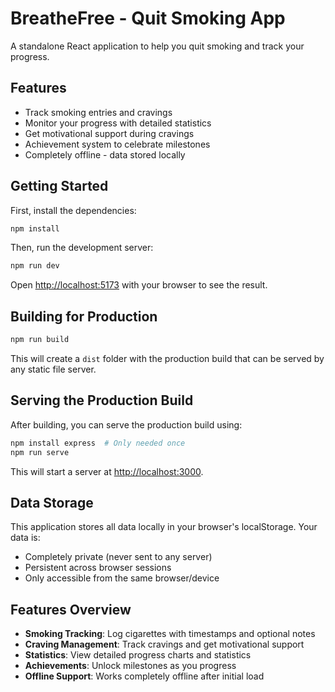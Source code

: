 # BreatheFree - Quit Smoking App

A standalone React application to help you quit smoking and track your progress.

## Features

- Track smoking entries and cravings
- Monitor your progress with detailed statistics
- Get motivational support during cravings
- Achievement system to celebrate milestones
- Completely offline - data stored locally

## Getting Started

First, install the dependencies:

```bash
npm install
```

Then, run the development server:

```bash
npm run dev
```

Open [http://localhost:5173](http://localhost:5173) with your browser to see the result.

## Building for Production

```bash
npm run build
```

This will create a `dist` folder with the production build that can be served by any static file server.

## Serving the Production Build

After building, you can serve the production build using:

```bash
npm install express  # Only needed once
npm run serve
```

This will start a server at [http://localhost:3000](http://localhost:3000).

## Data Storage

This application stores all data locally in your browser's localStorage. Your data is:
- Completely private (never sent to any server)
- Persistent across browser sessions
- Only accessible from the same browser/device

## Features Overview

- **Smoking Tracking**: Log cigarettes with timestamps and optional notes
- **Craving Management**: Track cravings and get motivational support
- **Statistics**: View detailed progress charts and statistics
- **Achievements**: Unlock milestones as you progress
- **Offline Support**: Works completely offline after initial load